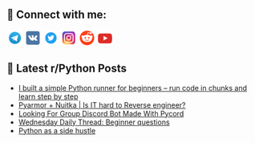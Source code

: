 ## 🔎 Connect with me:
[<img src="https://github.com/bullbesh/bullbesh/blob/main/images/Telegram.png" width="32" height="32" />](https://t.me/bullbesh)
[<img src="https://github.com/bullbesh/bullbesh/blob/main/images/VK.png" width="32" height="32" />](https://vk.com/bullbesh)
[<img src="https://github.com/bullbesh/bullbesh/blob/main/images/Twitter.png" width="32" height="32" />](https://twitter.com/bullbesh1)
[<img src="https://github.com/bullbesh/bullbesh/blob/main/images/Instagram.png" width="32" height="32" />](https://www.instagram.com/bullbesh)
[<img src="https://github.com/bullbesh/bullbesh/blob/main/images/Reddit.png" width="32" height="32" />](https://www.reddit.com/user/bullbesh)
[<img src="https://github.com/bullbesh/bullbesh/blob/main/images/YouTube.png" width="32" height="32" />](https://www.youtube.com/channel/UCtfjRs6uzgq5mfm8S06WTcg)

## 📕 Latest r/Python Posts
<!-- BLOG-POST-LIST:START -->
- [I built a simple Python runner for beginners – run code in chunks and learn step by step](https://www.reddit.com/r/Python/comments/1kgqjzb/i_built_a_simple_python_runner_for_beginners_run/)
- [Pyarmor + Nuitka | Is IT hard to Reverse engineer?](https://www.reddit.com/r/Python/comments/1kgon7h/pyarmor_nuitka_is_it_hard_to_reverse_engineer/)
- [Looking For Group Discord Bot Made With Pycord](https://www.reddit.com/r/Python/comments/1kgmk9m/looking_for_group_discord_bot_made_with_pycord/)
- [Wednesday Daily Thread: Beginner questions](https://www.reddit.com/r/Python/comments/1kgjogw/wednesday_daily_thread_beginner_questions/)
- [Python as a side hustle](https://www.reddit.com/r/Python/comments/1kgi1co/python_as_a_side_hustle/)
<!-- BLOG-POST-LIST:END -->
